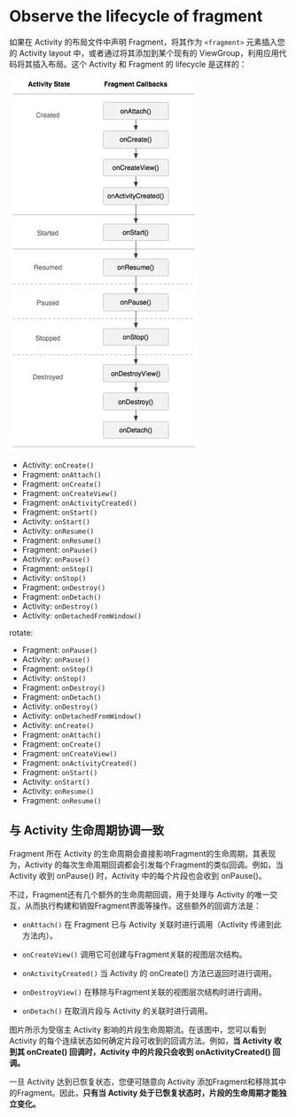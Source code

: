 # Observe the lifecycle of fragment

如果在 Activity 的布局文件中声明 Fragment，将其作为 `<fragment>` 元素插入您的 Activity layout 中，或者通过将其添加到某个现有的 ViewGroup，利用应用代码将其插入布局。这个 Activity 和 Fragment 的 lifecycle 是这样的：

![image](activity_fragment_lifecycle.png)

* Activity: `onCreate()`
* Fragment: `onAttach()`
* Fragment: `onCreate()`
* Fragment: `onCreateView()`
* Fragment: `onActivityCreated()`
* Fragment: `onStart()`
* Activity: `onStart()`
* Activity: `onResume()`
* Fragment: `onResume()`
* Fragment: `onPause()`
* Activity: `onPause()`
* Fragment: `onStop()`
* Activity: `onStop()`
* Fragment: `onDestroy()`
* Fragment: `onDetach()`
* Activity: `onDestroy()`
* Activity: `onDetachedFromWindow()`

rotate:

* Fragment: `onPause()`
* Activity: `onPause()`
* Fragment: `onStop()`
* Activity: `onStop()`
* Fragment: `onDestroy()`
* Fragment: `onDetach()`
* Activity: `onDestroy()`
* Activity: `onDetachedFromWindow()`
* Activity: `onCreate()`
* Fragment: `onAttach()`
* Fragment: `onCreate()`
* Fragment: `onCreateView()`
* Fragment: `onActivityCreated()`
* Fragment: `onStart()`
* Activity: `onStart()`
* Activity: `onResume()`
* Fragment: `onResume()`

## 与 Activity 生命周期协调一致
Fragment 所在 Activity 的生命周期会直接影响Fragment的生命周期，其表现为，Activity 的每次生命周期回调都会引发每个Fragment的类似回调。例如，当 Activity 收到 onPause() 时，Activity 中的每个片段也会收到 onPause()。

不过，Fragment还有几个额外的生命周期回调，用于处理与 Activity 的唯一交互，从而执行构建和销毁Fragment界面等操作。这些额外的回调方法是：

* `onAttach()`
在 Fragment 已与 Activity 关联时进行调用（Activity 传递到此方法内）。

* `onCreateView()`
调用它可创建与Fragment关联的视图层次结构。

* `onActivityCreated()`
当 Activity 的 onCreate() 方法已返回时进行调用。

* `onDestroyView()`
在移除与Fragment关联的视图层次结构时进行调用。

* `onDetach()`
在取消片段与 Activity 的关联时进行调用。

图片所示为受宿主 Activity 影响的片段生命周期流。在该图中，您可以看到 Activity 的每个连续状态如何确定片段可收到的回调方法。例如，**当 Activity 收到其 onCreate() 回调时，Activity 中的片段只会收到 onActivityCreated() 回调。**

一旦 Activity 达到已恢复状态，您便可随意向 Activity 添加Fragment和移除其中的Fragment。因此，**只有当 Activity 处于已恢复状态时，片段的生命周期才能独立变化。**




